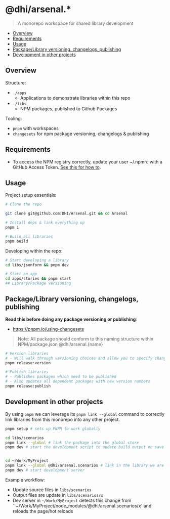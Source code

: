 # @dhi/arsenal.*

> A monorepo workspace for shared library development

+ [Overview](#overview)
+ [Requirements](#requirements)
+ [Usage](#usage)
+ [Package/Library versioning, changelogs, publishing](#packagelibrary-versioning-changelogs-publishing)
+ [Development in other projects](#development-in-other-projects)
  
## Overview

Structure:
- `./apps`
  - Applications to demonstrate libraries within this repo
- `./libs`
  - NPM packages, published to Github Packages

Tooling:
- `pnpm` with workspaces
- `changesets` for npm package versioning, changelogs & publishing


## Requirements

- To access the NPM registry correctly, update your user ~/.npmrc with a GitHub Access Token. [See this for how to](https://docs.github.com/en/packages/working-with-a-github-packages-registry/working-with-the-npm-registry).

## Usage

Project setup essentials:
```bash
# Clone the repo

git clone git@github.com:DHI/Arsenal.git && cd Arsenal

# Install deps & link everything up
pnpm i

# Build all libraries
pnpm build

```

Developing within the repo:
```bash
# Start developing a library
cd libs/jsonform && pnpm dev

# Start an app
cd apps/stories && pnpm start
## Library/Package versioning
```

## Package/Library versioning, changelogs, publishing

**Read this before doing any package versioning or publishing**:
- https://pnpm.io/using-changesets

> Note: All package should conform to this naming structure within NPM/package.json
> @dhi/arsenal.{name}

```bash
# Version libraries
# - Will walk through versioning choices and allow you to specify changed packages
pnpm release:version

# Publish libraries
# - Publishes packages which need to be published
# - Also updates all dependent packages with new version numbers
pnpm release:publish
```


## Development in other projects

By using `pnpm` we can leverage its `pnpm link --global` command to correctly link libraries from this monorepo into any other project.

```bash
pnpm setup # sets up PNPM to work globally

cd libs/scenarios
pnpm link --global # link the package into the global store
pnpm dev # start the development script to update build output on save
```

```bash

cd ~/Work/MyProject
pnpm link --global @dhi/arsenal.scenarios # link in the library we are working on
pnpm dev # start development server
```

Example workflow:
- Update source files in `libs/scenarios`
- Output files are update in `libs/scenarios/x`
- Dev server in `~/Work/MyProject` detects this change from ``~/Work/MyProject/node_modules/@dhi/arsenal.scenarios/x` and reloads the page/hot reloads
